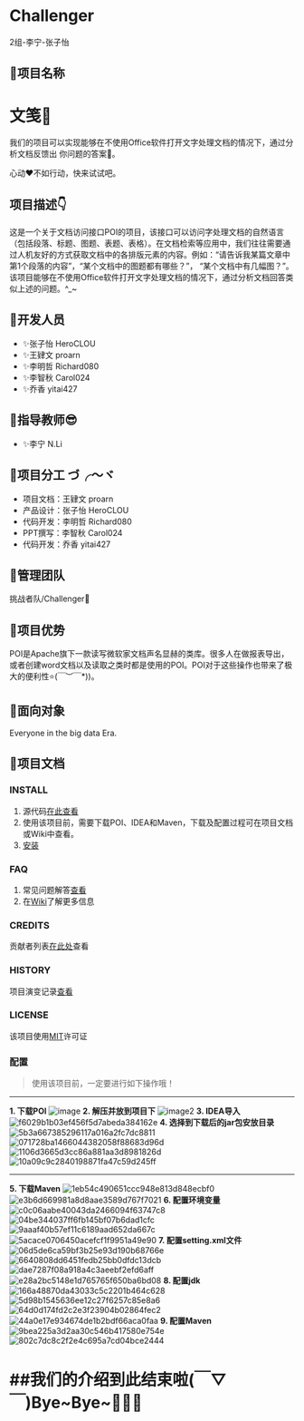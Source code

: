 # Challenger
2组-李宁-张子怡

## 🌈项目名称

文笺📄
=======

我们的项目可以实现能够在不使用Office软件打开文字处理文档的情况下，通过分析文档反馈出 你问题的答案👀。
 
 心动♥不如行动，快来试试吧。


## 项目描述👇

这是一个关于文档访问接口POI的项目，该接口可以访问字处理文档的自然语言（包括段落、标题、图题、表题、表格）。在文档检索等应用中，我们往往需要通过人机友好的方式获取文档中的各排版元素的内容。例如：“请告诉我某篇文章中第1个段落的内容”，“某个文档中的图题都有哪些？”， “某个文档中有几幅图？”。该项目能够在不使用Office软件打开文字处理文档的情况下，通过分析文档回答类似上述的问题。^_~

🌈开发人员
---------------------
* ✨张子怡   HeroCLOU
 * ✨王肄文   proarn
  * ✨李明哲   Richard080
   * ✨李智秋   Carol024
   * ✨乔香   yitai427
   

🌈指导教师😎
-----------------
* ✨李宁   N.Li

🌈项目分工 づ╭～ヾ
-------------------------
* 项目文档：王肄文   proarn  
 * 产品设计：张子怡  HeroCLOU
  * 代码开发：李明哲   Richard080
   * PPT撰写：李智秋   Carol024
   * 代码开发：乔香   yitai427


🌈管理团队
--------------
挑战者队/Challenger🥇

🌈项目优势
--------------
POI是Apache旗下一款读写微软家文档声名显赫的类库。很多人在做报表导出，或者创建word文档以及读取之类时都是使用的POI。POI对于这些操作也带来了极大的便利性⭐\(￣︶￣*\))。

🌈面向对象
--------------
Everyone in the big data Era.

🌈项目文档
--------------
### INSTALL 
1. 源代码[在此查看](https://github.com/Bistu-OSSDT-2022/Challenger)
2. 使用该项目前，需要下载POI、IDEA和Maven，下载及配置过程可在项目文档或Wiki中查看。
3. [安装](https://github.com/Bistu-OSSDT-2022/Challenger/archive/refs/heads/main.zip)
### FAQ
1. 常见问题解答[查看](https://github.com/Bistu-OSSDT-2022/Challenger/issues)
2. 在[Wiki](https://github.com/Bistu-OSSDT-2022/Challenger/wiki)了解更多信息
### CREDITS
贡献者列表[在此处](https://github.com/Bistu-OSSDT-2022/Challenger/graphs/contributors)查看
### HISTORY
项目演变记录[查看](https://github.com/Bistu-OSSDT-2022/Challenger/commits/main)
### LICENSE
该项目使用[MIT](https://github.com/Bistu-OSSDT-2022/Challenger/blob/main/LICENSE)许可证
### 配置
> 使用该项目前，一定要进行如下操作哦！
***
**1. 下载POI**
![image](https://user-images.githubusercontent.com/105685809/176792763-266abe43-65cd-4439-bf12-18d093832ad5.jpg)
**2. 解压并放到项目下**
![image2](https://user-images.githubusercontent.com/105685809/176793089-3a314754-d07f-43e8-8c9d-e932240a053a.jpg)
**3. IDEA导入**
![f6029b1b03ef456f5d7abeda384162e](https://user-images.githubusercontent.com/105685809/176793259-e9c6b11e-9939-47b5-90f7-3d49cf38d674.jpg)
**4. 选择到下载后的jar包安放目录**
![5b3a667385296117a016a2fc7dc8811](https://user-images.githubusercontent.com/105685809/176793383-9483aeb9-81e2-49d8-b2c5-8e6592721d0a.jpg)
![071728ba1466044382058f88683d96d](https://user-images.githubusercontent.com/105685809/176793506-67cda298-5c77-4a2a-84b0-2342637fc9cf.jpg)
![1106d3665d3cc86a881aa3d8981826d](https://user-images.githubusercontent.com/105685809/176793538-0cf17190-c807-4a64-a0fe-71dc5eee538f.jpg)
![10a09c9c2840198871fa47c59d245ff](https://user-images.githubusercontent.com/105685809/176793588-2ad04d50-c5cb-4877-9b92-4cf38463dda2.jpg)
***
**5. 下载Maven**
![1eb54c490651ccc948e813d848ecbf0](https://user-images.githubusercontent.com/105685809/176793830-6137de6a-ae69-44ee-b187-975cc0d8460f.jpg)
![e3b6d669981a8d8aae3589d767f7021](https://user-images.githubusercontent.com/105685809/176793852-19410b9b-87bf-433c-87d4-d9fa6392a3b5.jpg)
**6. 配置环境变量**
![c0c06aabe40043da2466094f63747c8](https://user-images.githubusercontent.com/105685809/176794057-cb2409f2-dd91-4aba-94fe-63e70a2ff1be.jpg)
![04be344037ff6fb145bf07b6dad1cfc](https://user-images.githubusercontent.com/105685809/176794080-0f32a218-a0e8-41ee-9584-5e346167964d.jpg)
![9aaaf40b57ef11c6189aad652da667c](https://user-images.githubusercontent.com/105685809/176794106-36980468-a2c2-42d0-ad92-28267b800a28.jpg)
![5acace0706450acefcf1f9951a49e90](https://user-images.githubusercontent.com/105685809/176794155-91f26cd6-110e-44ad-8662-f1617415fd7a.jpg)
**7. 配置setting.xml文件**
![06d5de6ca59bf3b25e93d190b68766e](https://user-images.githubusercontent.com/105685809/176794200-e89dc6a6-1e4c-4f3f-a501-4c6b9f7d1404.jpg)
![6640808dd6451fedb25bb0dfdc13dcb](https://user-images.githubusercontent.com/105685809/176794289-49ce2107-08c9-4d98-b3b0-9fde7ee4fa3b.png)
![dae7287f08a918a4c3aeebf2efd6aff](https://user-images.githubusercontent.com/105685809/176794305-3cbeb743-cf53-4671-a8e7-ac677d5bc38b.jpg)
![e28a2bc5148e1d765765f650ba6bd08](https://user-images.githubusercontent.com/105685809/176794321-b47c740e-31a9-4985-911c-c0f4820253cc.png)
**8. 配置jdk**
![166a48870da43033c5c2201b464c628](https://user-images.githubusercontent.com/105685809/176794391-c845df4c-2e55-4d1e-a7c9-73770eb9727d.jpg)
![5d98b1545636ee12c27f6257c85e8a6](https://user-images.githubusercontent.com/105685809/176794429-bb3af7e7-3314-4204-b15e-d10880f0d0d2.jpg)
![64d0d174fd2c2e3f23904b02864fec2](https://user-images.githubusercontent.com/105685809/176794452-f55a162b-3134-4c8c-9578-2becf9cb02c6.jpg)
![44a0e17e934674de1b2bdf66aca0faa](https://user-images.githubusercontent.com/105685809/176794478-bf1573ac-2366-4f16-885f-9af7f6382553.jpg)
**9. 配置Maven**  
![9bea225a3d2aa30c546b417580e754e](https://user-images.githubusercontent.com/105685809/176794511-2fbbb1d8-f7b7-4787-b832-351a404aadaa.jpg)
![802c7dc8c2f2e4c695a7cd04bce2444](https://user-images.githubusercontent.com/105685809/176794571-461fb676-ebbf-4047-929c-a3b96cbc26ea.jpg)



##我们的介绍到此结束啦(￣▽￣)Bye~Bye~🎈🎈🎈
===========================================

